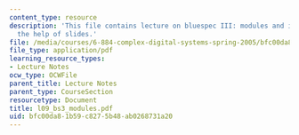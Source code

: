 ```yaml
---
content_type: resource
description: 'This file contains lecture on bluespec III: modules and interfaces with
  the help of slides.'
file: /media/courses/6-884-complex-digital-systems-spring-2005/bfc00da81b59c8275b48ab0268731a20_l09_bs3_modules.pdf
file_type: application/pdf
learning_resource_types:
- Lecture Notes
ocw_type: OCWFile
parent_title: Lecture Notes
parent_type: CourseSection
resourcetype: Document
title: l09_bs3_modules.pdf
uid: bfc00da8-1b59-c827-5b48-ab0268731a20
---
```

